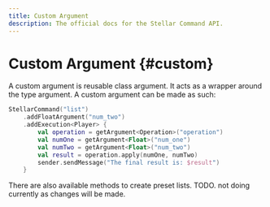 ```yaml
---
title: Custom Argument
description: The official docs for the Stellar Command API.
---
```


# Custom Argument {#custom}

A custom argument is reusable class argument. It acts as a wrapper around the type argument. A custom argument can be made as such:

```Kotlin
StellarCommand("list")
    .addFloatArgument("num_two")
    .addExecution<Player> {
        val operation = getArgument<Operation>("operation")
        val numOne = getArgument<Float>("num_one")
        val numTwo = getArgument<Float>("num_two")
        val result = operation.apply(numOne, numTwo)
        sender.sendMessage("The final result is: $result")
    }
```

There are also available methods to create preset lists.
TODO. not doing currently as changes will be made.